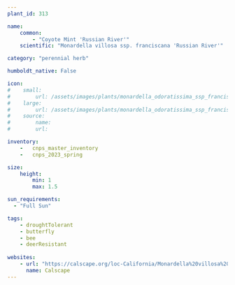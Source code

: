 ```yaml
---
plant_id: 313 

name: 
    common: 
        - "Coyote Mint 'Russian River'"  
    scientific: "Monardella villosa ssp. franciscana 'Russian River'"  

category: "perennial herb"

humboldt_native: False

icon: 
#    small: 
#        url: /assets/images/plants/monardella_odoratissima_ssp_franciscana_russian_river.jpg 
#    large: 
#        url: /assets/images/plants/monardella_odoratissima_ssp_franciscana_russian_river_lg.jpg 
#    source: 
#        name: 
#        url: 

inventory: 
    -   cnps_master_inventory
    -   cnps_2023_spring

size:
    height: 
        min: 1
        max: 1.5

sun_requirements:
  - "Full Sun"

tags: 
    - droughtTolerant
    - butterfly
    - bee
    - deerResistant
 
websites: 
    - url: "https://calscape.org/loc-California/Monardella%20villosa%20%27Russian%20River%27%20(Russian%20River%20Coyote%20Mint)?newsearch=1" 
      name: Calscape
---
```

